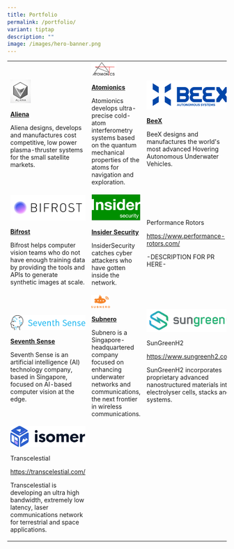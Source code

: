 ```yaml
---
title: Portfolio
permalink: /portfolio/
variant: tiptap
description: ""
image: /images/hero-banner.png
---
```

<p></p><table><tbody><tr><td rowspan="1" colspan="1"><a class="isomer-image-wrapper" href="https://www.aliena.sg/"><img style="width: 27%;" height="auto" width="100%" alt="" src="/images/aliena_logo.png"></a><p><strong><u>Aliena</u></strong></p><p>Aliena designs, develops and manufactures cost competitive, low power plasma-thruster systems for the small satellite markets.</p></td><td rowspan="1" colspan="1"><a class="isomer-image-wrapper" href="https://www.atomionics.com/"><img style="width: 50%;" height="auto" width="100%" alt="" src="/images/Atomionics_logo.png"></a><p><strong><u>Atomionics</u></strong></p><p>Atomionics develops ultra-precise cold-atom interferometry systems based on the quantum mechanical properties of the atoms for navigation and exploration.</p></td><td rowspan="1" colspan="1"><a class="isomer-image-wrapper" href="https://beex.sg/"><img style="width: 100%" height="auto" width="100%" alt="" src="/images/BeeX_logo.png"></a><p><strong><u>BeeX</u></strong></p><p>BeeX&nbsp;designs and manufactures the world's most advanced Hovering Autonomous Underwater Vehicles.</p></td></tr><tr><td rowspan="1" colspan="1"><a class="isomer-image-wrapper" href="https://www.bifrost.ai/"><img style="width: 100%" height="auto" width="100%" alt="" src="/images/Bifrost_logo.png"></a><p><strong><u>Bifrost</u></strong></p><p>Bifrost helps computer vision teams who do not have enough training data by providing the tools and APIs to generate synthetic images at scale.</p></td><td rowspan="1" colspan="1"><a class="isomer-image-wrapper" href="https://insidersecurity.co/"><img style="width: 100%" height="auto" width="100%" alt="" src="/images/InsiderSecurity_logo.png"></a><p><strong><u>Insider Security</u></strong></p><p>InsiderSecurity catches cyber attackers who have gotten inside the network.</p></td><td rowspan="1" colspan="1"><p></p><p>Performance Rotors</p><p><a href="https://www.performance-rotors.com/" rel="noopener noreferrer nofollow" target="_blank">https://www.performance-rotors.com/</a></p><p>-DESCRIPTION FOR PR HERE-</p></td></tr><tr><td rowspan="1" colspan="1"><p></p><p></p><a class="isomer-image-wrapper" href="https://www.seventhsense.ai/"><img style="width: 100%" height="auto" width="100%" alt="" src="/images/SeventhSense_logo.png"></a><p><strong><u>Seventh Sense</u></strong></p><p>Seventh Sense is an artificial intelligence (AI) technology company, based in Singapore, focused on AI-based computer vision at the edge.</p></td><td rowspan="1" colspan="1"><a class="isomer-image-wrapper" href="https://subnero.com/"><img style="width: 38%;" height="auto" width="100%" alt="" src="/images/Subnero_logo.png"></a><p><strong><u>Subnero</u></strong></p><p>Subnero is a Singapore-headquartered company focused on enhancing underwater networks and communications, the next frontier in wireless communications.</p></td><td rowspan="1" colspan="1"><div class="isomer-image-wrapper"><img style="width: 100%" height="auto" width="100%" alt="" src="/images/sungreenH2_logo.png"></div><p>SunGreenH2</p><p><a href="https://www.sungreenh2.com/" rel="noopener noreferrer nofollow" target="_blank">https://www.sungreenh2.com/</a></p><p>SunGreenH2 incorporates proprietary advanced nanostructured materials into electrolyser cells, stacks and systems.</p></td></tr><tr><td rowspan="1" colspan="1"><div class="isomer-image-wrapper"><img style="width: 100%" height="auto" width="100%" alt="" src="/images/isomer-logo.svg"></div><p>Transcelestial</p><p><a href="https://transcelestial.com/" rel="noopener noreferrer nofollow" target="_blank">https://transcelestial.com/</a></p><p>Transcelestial is developing an ultra high bandwidth, extremely low latency, laser communications network for terrestrial and space applications.</p></td><td rowspan="1" colspan="1"><p></p></td><td rowspan="1" colspan="1"><p></p></td></tr></tbody></table><p></p>